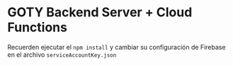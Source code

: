 # GOTY Backend Server + Cloud Functions

Recuerden ejecutar el ```npm install``` y cambiar su configuración de Firebase en el archivo ```serviceAccountKey.json```

